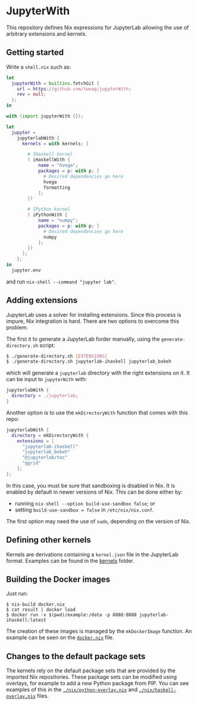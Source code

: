 # JupyterWith

This repository defines Nix expressions for JupyterLab allowing the use of
arbitrary extensions and kernels.

## Getting started

Write a `shell.nix` such as:

``` nix
let
  jupyterWith = builtins.fetchGit {
    url = https://github.com/tweag/jupyterWith;
    rev = null;
  };
in

with (import jupyterWith {});

let
  jupyter =
    jupyterlabWith {
      kernels = with kernels; [

        # IHaskell kernel
        ( iHaskellWith {
            name = "hvega";
            packages = p: with p; [
              # Desired dependencies go here
              hvega
              formatting
            ];
        })

        # IPython kernel
        ( iPythonWith {
            name = "numpy";
            packages = p: with p; [
              # Desired dependencies go here
              numpy
            ];
        })
      ];
    };
in
  jupyter.env
```

and run `nix-shell --command "jupyter lab"`.

## Adding extensions

JupyterLab uses a solver for installing extensions. Since this process is
impure, Nix integration is hard. There are two options to overcome this
problem.

The first it to generate a JupyterLab forder manually, using the
`generate-directory.sh` script:

``` bash
$ ./generate-directory.sh [EXTENSIONS]
$ ./generate-directory.sh jupyterlab-ihaskell jupyterlab_bokeh
```

which will generate a `jupyterlab` directory with the right extensions on it.
It can be input to `jupyterWith` with:

``` nix
jupyterlabWith {
  directory = ./jupyterlab;
}

```

Another option is to use the `mkDirectoryWith` function that comes with this
repo:


``` nix
jupyterlabWith {
  directory = mkDirectoryWith {
    extensions = [
      "jupyterlab-ihaskell"
      "jupyterlab_bokeh"
      "@jupyterlab/toc"
      "qgrid"
    ];
};
```

In this case, you must be sure that sandboxing is disabled in Nix.  It is
enabled by default in newer versions of Nix.  This can be done either by:

- running `nix-shell --option build-use-sandbox false`; or
- setting `build-use-sandbox = false` in `/etc/nix/nix.conf`.

The first option may need the use of `sudo`, depending on the version of Nix.

## Defining other kernels

Kernels are derivations containing a `kernel.json` file in the JupyterLab
format. Examples can be found in the [kernels](kernels) folder.

## Building the Docker images

Just run:

```
$ nix-build docker.nix
$ cat result | docker load
$ docker run -v $(pwd)/example:/data -p 8888:8888 jupyterlab-ihaskell:latest
```

The creation of these images is managed by the `mkDockerImage` function. An
example can be seen on the [`docker.nix`](docker.nix) file.

## Changes to the default package sets

The kernels rely on the default package sets that are provided by the imported
Nix repositories. These package sets can be modified using overlays, for
example to add a new Python package from PIP. You can see examples of this
in the [`./nix/python-overlay.nix`](nix/python-overlay.nix) and
[`./nix/haskell-overlay.nix`](nix/haskell-overlay.nix) files.
